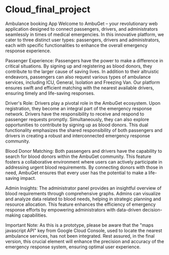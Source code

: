 # Cloud_final_project
Ambulance booking App
Welcome to AmbuGet – your revolutionary web application designed to connect passengers, drivers, and administrators seamlessly in times of medical emergencies. In this innovative platform, we cater to three distinct user types: passengers, drivers and administrators, each with specific functionalities to enhance the overall emergency response experience.

Passenger Experience:
Passengers have the power to make a difference in critical situations. By signing up and registering as blood donors, they contribute to the larger cause of saving lives. In addition to their altruistic endeavors, passengers can also request various types of ambulance services, including ICU, General, Isolation and Freezing Van. Our platform ensures swift and efficient matching with the nearest available drivers, ensuring timely and life-saving responses.

Driver's Role:
Drivers play a pivotal role in the AmbuGet ecosystem. Upon registration, they become an integral part of the emergency response network. Drivers have the responsibility to receive and respond to passenger requests promptly. Simultaneously, they can also explore opportunities to contribute by signing up as blood donors. This dual functionality emphasizes the shared responsibility of both passengers and drivers in creating a robust and interconnected emergency response community.

Blood Donor Matching:
Both passengers and drivers have the capability to search for blood donors within the AmbuGet community. This feature fosters a collaborative environment where users can actively participate in addressing urgent blood requirements. By connecting donors with those in need, AmbuGet ensures that every user has the potential to make a life-saving impact.

Admin Insights:
The administrator panel provides an insightful overview of blood requirements through comprehensive graphs. Admins can visualize and analyze data related to blood needs, helping in strategic planning and resource allocation. This feature enhances the efficiency of emergency response efforts by empowering administrators with data-driven decision-making capabilities.

Important Note:
As this is a prototype, please be aware that the "maps javascript API" key from Google Cloud Console, used to locate the nearest ambulance services, has not been integrated. Rest assured, in the final version, this crucial element will enhance the precision and accuracy of the emergency response system, ensuring optimal user experience.


